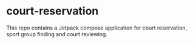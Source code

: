 # court-reservation
This repo contains a Jetpack compose application for court reservation, sport group finding and court reviewing.
